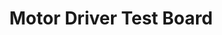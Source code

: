 ---
layout: default
img: TestMotorDriver.jpg
alt: image-alt
project-date: Fall 2019
category: PCB Design
title: Motor Driver Test Board
objective: To create a board to test 4 different DC motor drivers including some external gate drivers for the Rover’s drive system.
details: The board tested the BTS7960, DRV8701, VNHD7012AY, and DRV8873. Each motor driver contains an internal or external H-Bridge to allow for full speed control in both directions. Since this driver would be deployed for the drive system, it needed to be able to handle high current loads.
results: Although there were some issues on the board, all drivers were able to be tested with some rework. We also performed thermal testing with the motor stalled on the BTN7960 and DRV8701 to compare how the fully integrated driver fared against the external gate driver. The DRV8701 was then chosen and the final drive board for the rover used the same circuit.
---